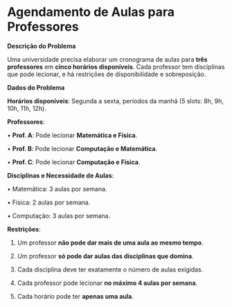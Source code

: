 # Agendamento de Aulas para Professores

**Descrição do Problema**

Uma universidade precisa elaborar um cronograma de aulas para **três professores** em **cinco horários disponíveis**. Cada professor tem disciplinas que pode lecionar, e há restrições de disponibilidade e sobreposição.

**Dados do Problema**

**Horários disponíveis**: Segunda a sexta, períodos da manhã (5 slots: 8h, 9h, 10h, 11h, 12h).

**Professores**:

•	**Prof. A**: Pode lecionar **Matemática e Física**.

•	**Prof. B**: Pode lecionar **Computação e Matemática**.

•	**Prof. C**: Pode lecionar **Computação e Física**.

**Disciplinas e Necessidade de Aulas**:

•	Matemática: 3 aulas por semana.

•	Física: 2 aulas por semana.

•	Computação: 3 aulas por semana.

**Restrições**:

1.	Um professor **não pode dar mais de uma aula ao mesmo tempo**.

2.	Um professor **só pode dar aulas das disciplinas que domina**.

3.	Cada disciplina deve ter exatamente o número de aulas exigidas.

4.	Cada professor pode lecionar **no máximo 4 aulas por semana**.

5.	Cada horário pode ter **apenas uma aula**.
